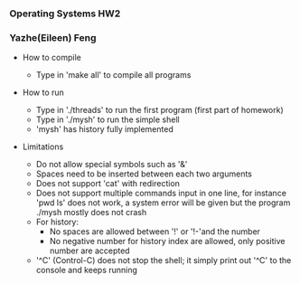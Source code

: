 ### Operating Systems HW2
### Yazhe(Eileen) Feng

- How to compile
  - Type in 'make all' to compile all programs

- How to run
  - Type in './threads' to run the first program (first part of homework)
  - Type in './mysh' to run the simple shell
  - 'mysh' has history fully implemented
  
- Limitations
  - Do not allow special symbols such as '&'
  - Spaces need to be inserted between each two arguments
  - Does not support 'cat' with redirection
  - Does not support multiple commands input in one line, for instance 'pwd ls' does not work, a system error will be given but the program ./mysh mostly does not crash
  - For history:
    - No spaces are allowed between '!' or '!-'and the number
    - No negative number for history index are allowed, only positive number are accepted
  - '^C' (Control-C) does not stop the shell; it simply print out '^C' to the console and keeps running
  
   